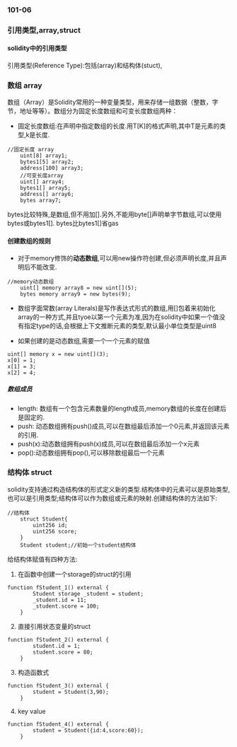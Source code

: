 ### 101-06

### 引用类型,array,struct

#### solidity中的引用类型
引用类型(Reference Type):包括(array)和结构体(stuct),

### 数组 array
数组（Array）是Solidity常用的一种变量类型，用来存储一组数据（整数，字节，地址等等）。数组分为固定长度数组和可变长度数组两种：

- 固定长度数组:在声明中指定数组的长度.用T[K]的格式声明,其中T是元素的类型,k是长度.
```solidity
//固定长度 array
    uint[8] array1;
    bytes1[5] array2;
    address[100] array3;
    //可变长度array
    uint[] array4;
    bytes1[] array5;
    address[] array6;
    bytes array7;

```
bytes比较特殊,是数组,但不用加[].另外,不能用byte[]声明单字节数组,可以使用bytes或bytes1[]. bytes比bytes1[]省gas


#### 创建数组的规则

- 对于memory修饰的**动态数组**,可以用new操作符创建,但必须声明长度,并且声明后不能改变.
```solidity
//memory动态数组
    uint[] memory array8 = new uint[](5);
    bytes memory array9 = new bytes(9);
```

- 数组字面常数(array Literals)是写作表达式形式的数组,用[]包着来初始化array的一种方式,并且tyoe以第一个元素为准,因为在solidity中如果一个值没有指定type的话,会根据上下文推断元素的类型,默认最小单位类型是uint8

- 如果创建的是动态数组,需要一个一个元素的赋值
```solidity
uint[] memory x = new uint[](3);
x[0] = 1;
x[1] = 3;
x[2] = 4;
```
##### 数组成员
- length: 数组有一个包含元素数量的length成员,memory数组的长度在创建后是固定的.
- push: 动态数组拥有push()成员,可以在数组最后添加一个0元素,并返回该元素的引用.
- push(x):动态数组拥有push(x)成员,可以在数组最后添加一个x元素
- pop():动态数组拥有pop(),可以移除数组最后一个元素


### 结构体 struct
solidity支持通过构造结构体的形式定义新的类型.结构体中的元素可以是原始类型,也可以是引用类型;结构体可以作为数组或元素的映射.创建结构体的方法如下:
```solidity
//结构体
    struct Student{
        uint256 id;
        uint256 score;
    }
    Student student;//初始一个student结构体
```
给结构体赋值有四种方法:     
1. 在函数中创建一个storage的struct的引用
```solidity
function fStudent_1() external {
        Student storage _student = student;
        _student.id = 11;
        _student.score = 100;
    }
```

2. 直接引用状态变量的struct
```solidity
function fStudent_2() external {
        student.id = 1;
        student.score = 80;
    }
```

3. 构造函数式
```solidity
function fStudent_3() external {
        student = Student(3,90);
    }
```

4. key value
```solidity
function fStudent_4() external {
        student = Student({id:4,score:60});
    }
```

